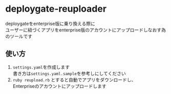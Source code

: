 # deploygate-reuploader
deploygateをenterprise版に乗り換える際に  
ユーザーに紐づくアプリをenterprise版のアカウントにアップロードしなおす為のツールです  

## 使い方
1. `settings.yaml`を作成します  
   書き方は`settings.yaml.sample`を参考しにしてください  
2. `ruby reupload.rb` とすると自動でアプリをダウンロードし、    
   Enterpriseのアカウントにアップロードします　　
